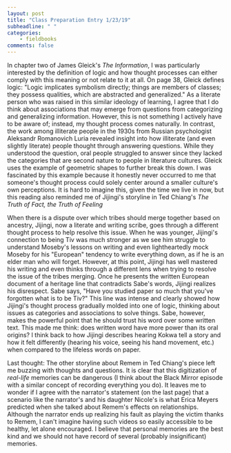 ```yaml
---
layout: post
title: "Class Preparation Entry 1/23/19"
subheadline: " "
categories:
    - fieldbooks
comments: false
---
```


In chapter two of James Gleick's *The Information*, I was particularly interested by the definition of logic and how thought processes can either comply with this meaning or not relate to it at all. On page 38, Gleick defines logic: "Logic implicates symbolism directly; things are members of classes; they possess qualities, which are abstracted and generalized." As a literate person who was raised in this similar ideology of learning, I agree that I do think about associations that may emerge from questions from categorizing and generalizing information. However, this is not something I actively have to be aware of; instead, my thought process comes naturally. In contrast, the work among illiterate people in the 1930s from Russian psychologist Aleksandr Romanovich Luria revealed insight into how illiterate (and even slightly literate) people thought through answering questions. While they understood the question, oral people struggled to answer since they lacked the categories that are second nature to people in literature cultures. Gleick uses the example of geometric shapes to further break this down. I was fascinated by this example because it honestly never occurred to me that someone's thought process could solely center around a smaller culture's own perceptions. It is hard to imagine this, given the time we live in now, but this reading also reminded me of Jijingi's storyline in Ted Chiang's *The Truth of Fact, the Truth of Feeling* 

When there is a dispute over which tribes should merge together based on ancestry, Jijingi, now a literate and writing scribe, goes through a different thought process to help resolve this issue. When he was younger, Jijingi's connection to being Tiv was much stronger as we see him struggle to understand Moseby's lessons on writing and even lightheartedly mock Moseby for his "European" tendency to write everything down, as if he is an elder man who will forget. However, at this point, Jijingi has well mastered his writing and even thinks through a different lens when trying to resolve the issue of the tribes merging. Once he presents the written European document of a heritage line that contradicts Sabe's words, Jijingi realizes his disrespect. Sabe says, "Have you studied paper so much that you've forgotten what is to be Tiv?" This line was intense and clearly showed how Jijingi's thought process gradually molded into one of logic, thinking about issues as categories and associations to solve things. Sabe, however, makes the powerful point that he should trust his word over some written text. This made me think: does written word have more power than its oral origins? I think back to how Jijingi describes hearing Kokwa tell a story and how it felt differently (hearing his voice, seeing his hand movement, etc.) when compared to the lifeless words on paper. 

Last thought: The other storyline about Remem in Ted Chiang's piece left me buzzing with thoughts and questions. It is clear that this digitization of *real-life* memories can be dangerous (I think about the Black Mirror episode with a similar concept of recording everything you do). It leaves me to wonder if I agree with the narrator's statement (on the last page) that a scenario like the narrator's and his daughter Nicole's is what Erica Meyers predicted when she talked about Remem's effects on relationships. Although the narrator ends up realizing his fault as playing the victim thanks to Remem, I can't imagine having such videos so easily accessible to be healthy, let alone encouraged. I believe that personal memories are the best kind and we should not have record of several (probably insignificant) memories. 